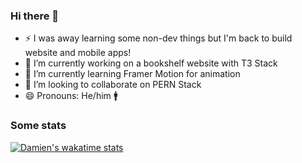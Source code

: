 ### Hi there 👋
- ⚡ I was away learning some non-dev things but I'm back to build website and mobile apps!
- 🔭 I’m currently working on a bookshelf website with T3 Stack
- 🌱 I’m currently learning Framer Motion for animation
- 👯 I’m looking to collaborate on PERN Stack
- 😄 Pronouns: He/him 🚹

### Some stats
[![Damien's wakatime stats](https://github-readme-stats.vercel.app/api/wakatime?username=devlakour&layout=compact&theme=cobalt)](https://github.com/anuraghazra/github-readme-stats)

<!--
**damiencpsm/damiencpsm** is a ✨ _special_ ✨ repository because its `README.md` (this file) appears on your GitHub profile.

Here are some ideas to get you started:

- 🔭 I’m currently working on a bookshelf website
- 🌱 I’m currently learning GraphQL
- 👯 I’m looking to collaborate on PERN Stack
- 🤔 I’m looking for help with ...
- 💬 Ask me about ...
- 📫 How to reach me: ...
- 😄 Pronouns: ...
- ⚡ Fun fact: ...
-->
